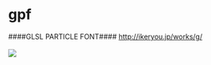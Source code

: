 # gpf
####GLSL PARTICLE FONT####
http://ikeryou.jp/works/g/<br><br>
<img src="http://ikeryou.jp/works/g/assets/img/ogp/ogp.png">
